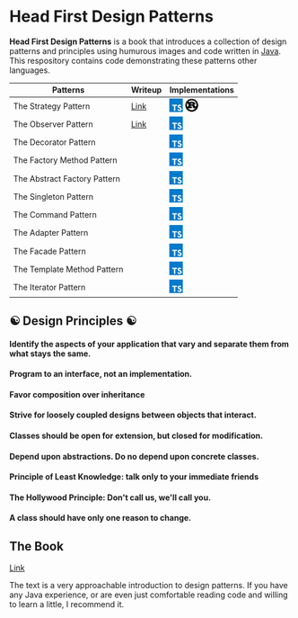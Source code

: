 # Head First Design Patterns

**Head First Design Patterns** is a book that introduces a collection of design patterns and principles using humurous images and code written in [Java](https://docs.oracle.com/javase/8/docs/technotes/guides/language/index.html). This respository contains code demonstrating these patterns other languages.

| Patterns | Writeup | Implementations |
|----|----|----|
|The Strategy Pattern | [Link](patterns/strategy/README.md) | [<img src="./assets/typescript.svg" width="24">](patterns/strategy/index.ts) [<img src="./assets/rust.svg" width="24">](src/lib.rs) |
|The Observer Pattern | [Link](patterns/observer/README.md) | [<img src="./assets/typescript.svg" width="24">](patterns/observer/index.ts) |
|The Decorator Pattern | | [<img src="./assets/typescript.svg" width="24">](patterns/decorator/index.ts) |
|The Factory Method Pattern | | [<img src="./assets/typescript.svg" width="24">](patterns/factory/index.ts) |
|The Abstract Factory Pattern | | [<img src="./assets/typescript.svg" width="24">](patterns/factory/index.ts) |
|The Singleton Pattern | | [<img src="./assets/typescript.svg" width="24">](patterns/singleton/index.ts) |
|The Command Pattern | | [<img src="./assets/typescript.svg" width="24">](patterns/command/index.ts) |
|The Adapter Pattern | | [<img src="./assets/typescript.svg" width="24">](patterns/adapter-facade/index.ts) |
|The Facade Pattern | | [<img src="./assets/typescript.svg" width="24">](patterns/adapter-facade/index.ts) |
|The Template Method Pattern | | [<img src="./assets/typescript.svg" width="24">](patterns/template-method/index.ts) |
|The Iterator Pattern | | [<img src="./assets/typescript.svg" width="24">](patterns/iterator/index.ts) |

## :yin_yang: Design Principles :yin_yang:

#### Identify the aspects of your application that vary and separate them from what stays the same.

#### Program to an interface, not an implementation.

#### Favor composition over inheritance

#### Strive for loosely coupled designs between objects that interact.

#### Classes should be open for extension, but closed for modification.

#### Depend upon abstractions. Do no depend upon concrete classes.

#### Principle of Least Knowledge: talk only to your immediate friends

#### The Hollywood Principle: Don't call us, we'll call you.

#### A class should have only one reason to change.

## The Book
[Link](https://www.wickedlysmart.com/head-first-design-patterns/)

The text is a very approachable introduction to design patterns. If you have any Java experience, or are even just comfortable reading code and willing to learn a little, I recommend it.
